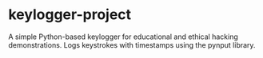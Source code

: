 # keylogger-project
A simple Python-based keylogger for educational and ethical hacking demonstrations. Logs keystrokes with timestamps using the pynput library.
